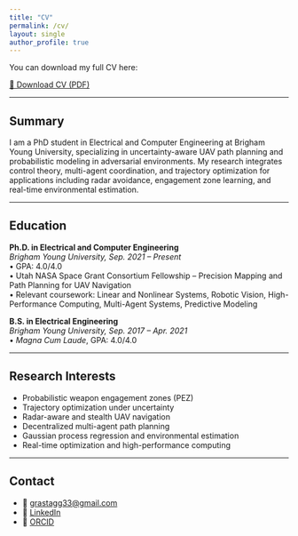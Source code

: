 ```yaml
---
title: "CV"
permalink: /cv/
layout: single
author_profile: true
---
```


You can download my full CV here:

<a href="/assets/files/resume.pdf" class="btn" target="_blank" rel="noopener noreferrer">
  📄 Download CV (PDF)
</a>

---

## Summary

I am a PhD student in Electrical and Computer Engineering at Brigham Young University, specializing in uncertainty-aware UAV path planning and probabilistic modeling in adversarial environments. My research integrates control theory, multi-agent coordination, and trajectory optimization for applications including radar avoidance, engagement zone learning, and real-time environmental estimation.

---

## Education

**Ph.D. in Electrical and Computer Engineering**  
*Brigham Young University, Sep. 2021 – Present*  
• GPA: 4.0/4.0  
• Utah NASA Space Grant Consortium Fellowship – Precision Mapping and Path Planning for UAV Navigation  
• Relevant coursework: Linear and Nonlinear Systems, Robotic Vision, High-Performance Computing, Multi-Agent Systems, Predictive Modeling

**B.S. in Electrical Engineering**  
*Brigham Young University, Sep. 2017 – Apr. 2021*  
• *Magna Cum Laude*, GPA: 4.0/4.0

---

## Research Interests

- Probabilistic weapon engagement zones (PEZ)
- Trajectory optimization under uncertainty
- Radar-aware and stealth UAV navigation
- Decentralized multi-agent path planning
- Gaussian process regression and environmental estimation
- Real-time optimization and high-performance computing

---

## Contact

- 📧 [grastagg33@gmail.com](mailto:grastagg33@gmail.com)  
- 🔗 [LinkedIn](https://linkedin.com/in/grant-stagg)  
- 🧬 [ORCID](https://orcid.org/0009-0006-9899-8551)
